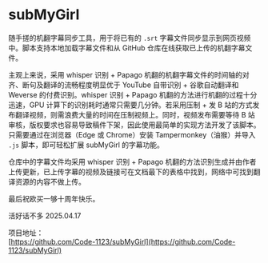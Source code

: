 # subMyGirl

随手搓的机翻字幕同步工具，用于将已有的 `.srt` 字幕文件同步显示到网页视频中。脚本支持本地加载字幕文件和从 GitHub 仓库在线获取已上传的机翻字幕文件。

主观上来说，采用 whisper 识别 + Papago 机翻的机翻字幕文件的时间轴的对齐、断句及翻译的流畅程度明显优于 YouTube 自带识别 + 谷歌自动翻译和 Weverse 的付费识别。whisper 识别 + Papago 机翻的方法进行机翻的过程十分迅速，GPU 计算下的识别耗时通常只需要几分钟。若采用压制 + 发 B 站的方式发布翻译视频，则需浪费大量的时间在压制视频上。同时，视频发布需要等待 B 站审核，版权要求也容易导致稿件下架，因此使用最简单的实现方法开发了该脚本。只需要通过在浏览器（Edge 或 Chrome）安装 Tampermonkey（油猴）并导入 `.js` 脚本，即可轻松扩展 subMyGirl 的字幕功能。

仓库中的字幕文件均采用 whisper 识别 + Papago 机翻的方法识别生成并由作者上传更新，已上传字幕的视频及链接可在文档最下的表格中找到，网络中可找到翻译资源的内容不做上传。

最后祝欧买一够十周年快乐。

活好话不多 2025.04.17

项目地址：  
[https://github.com/Code-1123/subMyGirl](https://github.com/Code-1123/subMyGirl)
